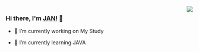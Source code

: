 <img align="right" src="https://github-readme-stats.vercel.app/api?username=Asimpl0&show_icons=true&icon_color=CE1D2D&text_color=718096&bg_color=ffffff&hide_title=true" />


### Hi there, I'm [JAN!](https://Asimpl0.github.io) 👋

- 🔭 I’m currently working on My Study

- 🌱 I’m currently learning JAVA
<!--
**Asimpl0/Asimpl0** is a ✨ _special_ ✨ repository because its `README.md` (this file) appears on your GitHub profile.

Here are some ideas to get you started:


- 👯 I’m looking to collaborate on ...
- 🤔 I’m looking for help with ...
- 💬 Ask me about ...
- 📫 How to reach me: ...
- 😄 Pronouns: ...
- ⚡ Fun fact: ...
-->
